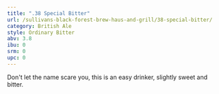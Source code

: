 ```yaml
---
title: ".38 Special Bitter"
url: /sullivans-black-forest-brew-haus-and-grill/38-special-bitter/
category: British Ale
style: Ordinary Bitter
abv: 3.8
ibu: 0
srm: 0
upc: 0
---
```

Don't let the name scare you, this is an easy drinker, slightly sweet and bitter.
